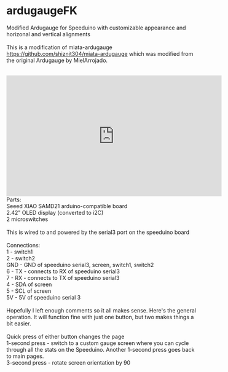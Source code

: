 # ardugaugeFK
Modified Ardugauge for Speeduino with customizable appearance and horizonal and vertical alignments<br>
<br>
This is a modification of miata-ardugauge https://github.com/shiznit304/miata-ardugauge which was modified from the original Ardugauge by MielArrojado.<br>
<br>
<iframe width="560" height="315" src="https://www.youtube.com/embed/rDLFMiGNCLA" title="YouTube video player" frameborder="0" allow="accelerometer; autoplay; clipboard-write; encrypted-media; gyroscope; picture-in-picture; web-share" allowfullscreen></iframe>
Parts:<br>
Seeed XIAO SAMD21 arduino-compatible board<br>
2.42" OLED display (converted to i2C)<br>
2 microswitches<br>
<br>
This is wired to and powered by the serial3 port on the speeduino board<br>
<br>
Connections:<br>
1 - switch1<br>
2 - switch2<br>
GND - GND of speeduino serial3, screen, switch1, switch2<br>
6 - TX - connects to RX of speeduino serial3<br>
7 - RX - connects to TX of speeduino serial3<br>
4 - SDA of screen<br>
5 - SCL of screen<br>
5V - 5V of speeduino serial 3<br>
<br>
Hopefully I left enough comments so it all makes sense. Here's the general operation. It will function fine with just one button, but two makes things a bit easier.<br>
<br>
Quick press of either button changes the page<br>
1-second press - switch to a custom gauge screen where you can cycle through all the stats on the Speeduino. Another 1-second press goes back to main pages.<br>
3-second press - rotate screen orientation by 90<br>
